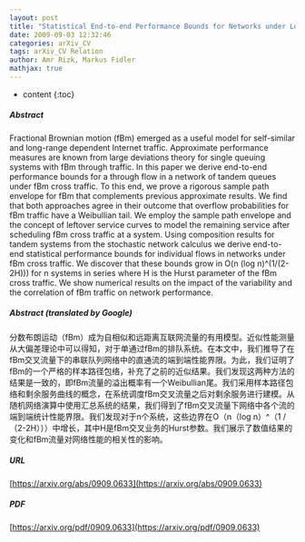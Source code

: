 ```yaml
---
layout: post
title: "Statistical End-to-end Performance Bounds for Networks under Long Memory FBM Cross Traffic"
date: 2009-09-03 12:32:46
categories: arXiv_CV
tags: arXiv_CV Relation
author: Amr Rizk, Markus Fidler
mathjax: true
---
```


* content
{:toc}

##### Abstract
Fractional Brownian motion (fBm) emerged as a useful model for self-similar and long-range dependent Internet traffic. Approximate performance measures are known from large deviations theory for single queuing systems with fBm through traffic. In this paper we derive end-to-end performance bounds for a through flow in a network of tandem queues under fBm cross traffic. To this end, we prove a rigorous sample path envelope for fBm that complements previous approximate results. We find that both approaches agree in their outcome that overflow probabilities for fBm traffic have a Weibullian tail. We employ the sample path envelope and the concept of leftover service curves to model the remaining service after scheduling fBm cross traffic at a system. Using composition results for tandem systems from the stochastic network calculus we derive end-to-end statistical performance bounds for individual flows in networks under fBm cross traffic. We discover that these bounds grow in O(n (log n)^(1/(2-2H))) for n systems in series where H is the Hurst parameter of the fBm cross traffic. We show numerical results on the impact of the variability and the correlation of fBm traffic on network performance.

##### Abstract (translated by Google)
分数布朗运动（fBm）成为自相似和远距离互联网流量的有用模型。近似性能测量从大偏差理论中可以得知，对于单通过fBm的排队系统。在本文中，我们推导了在fBm交叉流量下的串联队列网络中的直通流的端到端性能界限。为此，我们证明了fBm的一个严格的样本路径包络，补充了之前的近似结果。我们发现这两种方法的结果是一致的，即fBm流量的溢出概率有一个Weibullian尾。我们采用样本路径包络和剩余服务曲线的概念，在系统调度fBm交叉流量之后对剩余服务进行建模。从随机网络演算中使用汇总系统的结果，我们得到了fBm交叉流量下网络中各个流的端到端统计性能界限。我们发现对于n个系统，这些边界在O（n（log n）^（1 /（2-2H）））中增长，其中H是fBm交叉业务的Hurst参数。我们展示了数值结果的变化和fBm流量对网络性能的相关性的影响。

##### URL
[https://arxiv.org/abs/0909.0633](https://arxiv.org/abs/0909.0633)

##### PDF
[https://arxiv.org/pdf/0909.0633](https://arxiv.org/pdf/0909.0633)

